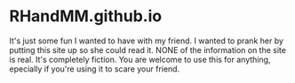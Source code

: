 # RHandMM.github.io

It's just some fun I wanted to have with my friend. I wanted to prank her by putting this site up so she could read it. NONE of the information on the site is real. It's completely fiction.
You are welcome to use this for anything, epecially if you're using it to scare your friend.
